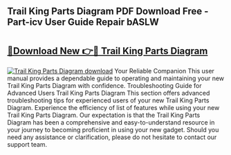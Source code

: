## Trail King Parts Diagram PDF Download Free - Part-icv User Guide Repair bASLW

# <h2><a href="http://dfrjgfh.blite.top/?on=Trail+King+Parts+Diagram">🔗Download New 👉🔴 Trail King Parts Diagram</a></h2>

[![Trail King Parts Diagram download](https://i.imgur.com/lujVjoI.png)](http://dfrjgfh.blite.top/?on=Trail+King+Parts+Diagram)
Your Reliable Companion This user manual provides a dependable guide to operating and maintaining your new Trail King Parts Diagram with confidence. Troubleshooting Guide for Advanced Users Trail King Parts Diagram This section offers advanced troubleshooting tips for experienced users of your new Trail King Parts Diagram. Experience the efficiency of list of features while using your new Trail King Parts Diagram. Our expectation is that the Trail King Parts Diagram has been a comprehensive and easy-to-understand resource in your journey to becoming proficient in using your new gadget. Should you need any assistance or clarification, please do not hesitate to contact our support team.
